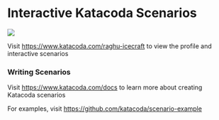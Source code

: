 # Interactive Katacoda Scenarios

[![](http://shields.katacoda.com/katacoda/raghu-icecraft/count.svg)](https://www.katacoda.com/raghu-icecraft "Get your profile on Katacoda.com")

Visit https://www.katacoda.com/raghu-icecraft to view the profile and interactive scenarios

### Writing Scenarios
Visit https://www.katacoda.com/docs to learn more about creating Katacoda scenarios

For examples, visit https://github.com/katacoda/scenario-example

